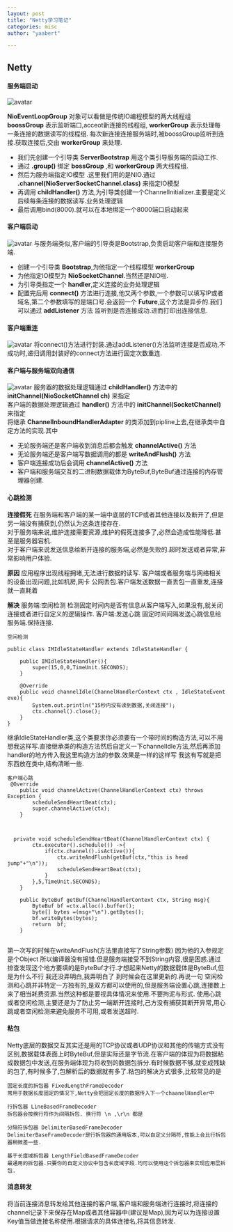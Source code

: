 ```yaml
---
layout: post
title: "Netty学习笔记"
categories: misc
author: "yaabert" 

---
```


## Netty

       
#### 服务端启动
![avatar](http://ww1.sinaimg.cn/large/005XOqo6ly1fz9qnu1sfvj30nx0cj0t0.jpg)

__NioEventLoopGroup__ 对象可以看做是传统IO编程模型的两大线程组
__boossGroup__ 表示监听端口,acceot新连接的线程组,
__workerGroup__ 表示处理每一条连接的数据读写的线程组.
每次新连接连接服务端时,被boossGroup监听到连接.获取连接后,交由 __workerGroup__ 来处理.
* 我们先创建一个引导类 __ServerBootstrap__ 用这个类引导服务端的启动工作.
* 通过 __.group()__ 绑定 __bossGroup__ ,和 __workerGroup__ 两大线程组.
* 然后为服务端指定IO模型 .这里我们用的是NIO.通过 __.channel(NioServerSocketChannel.class)__ 来指定IO模型
* 再调用 __childHandler()__ 方法,为引导类创建一个ChannelInitializer.主要是定义后续每条连接的数据读写.业务处理逻辑
* 最后调用bind(8000).就可以在本地绑定一个8000端口启动起来


#### 客户端启动
![avatar](http://ww1.sinaimg.cn/large/005XOqo6ly1fz9qrv2sn1j30pa0jxdga.jpg)
与服务端类似,客户端的引导类是Bootstrap,负责启动客户端和连接服务端.
* 创建一个引导类 __Bootstrap__,为他指定一个线程模型 __workerGroup__
* 为他指定IO模型为 __NioSocketChannel__.当然还是NIO啦.
* 为引导类指定一个 __handler__,定义连接的业务处理逻辑
* 配置完后用 __connect()__ 方法进行连接,他又两个参数,一个参数可以填写IP或者域名,第二个参数填写的是端口号.会返回一个 __Future__,这个方法是异步的.我们可以通过 __addListener__ 方法 监听到是否连接成功.进而打印出连接信息.

#### 客户端重连
![avatar](http://ww1.sinaimg.cn/large/005XOqo6ly1fz9qsfunvnj30pa0evjrs.jpg)
将connect()方法进行封装.通过addListener()方法监听连接是否成功,不成功时,递归调用封装好的connect方法进行固定次数重连.

#### 客户端与服务端双向通信

![avatar](http://ww1.sinaimg.cn/large/005XOqo6ly1fz9qsmlmy7j30q9069jrd.jpg)
服务器的数据处理逻辑通过 __childHandler()__ 方法中的 __initChannel(NioSocketChannel ch)__ 来指定     
客户端的数据处理逻辑通过 __handler()__ 方法中的 __initChannel(SocketChannel)__ 来指定   
将继承 __ChannelInboundHandlerAdapter__ 的类添加到pipline上去,在继承类中自定方法的实现.其中
+ 无论服务端还是客户端收到消息后都会触发 __channelActive()__ 方法
+ 无论服务端还是客户端写数据调用的都是 __writeAndFlush()__ 方法
+ 客户端连接成功后会调用 __channelActive()__ 方法
+ 客户端和服务端交互的二进制数据载体为ByteBuf,ByteBuf通过连接的内存管理器创建.

#### 心跳检测
__连接假死__
在服务端和客户端的某一端中底层的TCP或者其他连接以及断开了,但是另一端没有捕获到,仍然认为这条连接存在.      
对于服务端来说,维护连接需要资源,维护的假死连接多了,必然会造成性能降低.甚至是服务器宕机.          
对于客户端来说发送信息给断开连接的服务端,必然是失败的.超时发送或者异常,非常影响用户体验.  

__原因__
应用程序出现线程拥堵,无法进行数据的读写.
客户端或者服务端与网络相关的设备出现问题,比如机房,网卡
公网丢包.客户端发送数据一直丢包一直重发,连接就一直耗着

__解决__
服务端:空闲检测 检测固定时间内是否有信息从客户端写入,如果没有,就关闭连接或者进行自定义的逻辑操作.
客户端:发送心跳 固定时间间隔发送心跳信息给服务端.保持连接.

```
空闲检测

public class IMIdleStateHandler extends IdleStateHandler {

    public IMIdleStateHandler(){
        super(15,0,0,TimeUnit.SECONDS);
    }

    @Override
    public void channelIdle(ChannelHandlerContext ctx , IdleStateEvent eve){
        System.out.println("15秒内没有读到数据,关闭连接");
        ctx.channel().close();
    }
}
```
继承IdleStateHandler类,这个类要求你必须要有一个带时间的构造方法,可以不用想我这样写.直接继承类的构造方法然后自定义一下channelIdle方法,然后再添加handler的地方传入我这里构造方法的参数.效果是一样的这样写 我这有写就是把东西放在类中,结构清晰一些.

```
客户端心跳
 @Override
    public void channelActive(ChannelHandlerContext ctx) throws Exception {
        scheduleSendHeartBeat(ctx);
        super.channelActive(ctx);
    }



  private void scheduleSendHeartBeat(ChannelHandlerContext ctx) {
        ctx.executor().schedule(() ->{
            if(ctx.channel().isActive()){
                ctx.writeAndFlush(getBuf(ctx,"this is head jump"+"\n"));
                scheduleSendHeartBeat(ctx);
            }
        },5,TimeUnit.SECONDS);
    }
    
    public ByteBuf getBuf(ChannelHandlerContext ctx, String msg){
        ByteBuf bf =ctx.alloc().buffer();
        byte[] bytes =(msg+"\n").getBytes();
        bf.writeBytes(bytes);
        return  bf;
    }
    
```
第一次写的时候在writeAndFlush(方法里直接写了String参数) 因为他的入参规定是个Object 所以编译器没有报错.但是服务端接受不到String内容,很是困惑.通过排查发现这个地方要填的是ByteBuf才行.才想起来Netty的数据载体是ByteBuf,但是为什么不行 我还没弄明白,我弄明白了 到时候会在这里更新的.再说一句 空闲检测和心跳并非特定一方独有的,是双方都可以使用的,但是服务端设置心跳,连接数上来了相当耗费资源.当然这种都是要视具体情况来使用.不要拘泥与形式.
使用心跳或者空闲检测,主要还是为了防止另一端断开连接时,己方没有捕获其断开异常,用心跳或者空闲检测来避免服务不可用,或者发送超时.

#### 粘包

Netty底层的数据交互其实还是用的TCP协议或者UDP协议和其他的传输方式没有区别,数据载体表面上时ByteBuf,但是实际还是字节流.在客户端的体现为将数据粘成数据包中发送,在服务端体现为将收到的数据包拆分.有时候数据不够,就变成残缺的包了,有时候多了,包解析后的数据就有多了.粘包的解决方式很多,比较常见的是
```
固定长度的拆包器 FixedLengthFrameDecoder
常用于数据长度固定的情况下,Netty会把固定长度的数据传入下一个chaanelHandler中

行拆包器 LineBasedFrameDecoder
拆包器会按换行符作为间隔拆包. 换行符 \n ,\r\n 都是

分隔符拆包器 DelimiterBasedFrameDecoder
DelimiterBaseFrameDecoder是行拆包器的通用版本,可以自定义分隔符,性能上会比行拆包器稍微差一些.

基于长度域拆包器 LengthFieldBasedFrameDecoder
最通用的拆包器.只要你的自定义协议中包含长度域字段.均可以使用这个拆包器来实现应用层拆包.
```


#### 消息转发
将当前连接消息转发给其他连接的客户端,客户端和服务端进行连接时,将连接的channel记录下来保存在Map或者其他容器中(建议是Map),因为可以为连接设置Key值当做连接名称使用.根据请求的具体连接名,将其信息转发.
